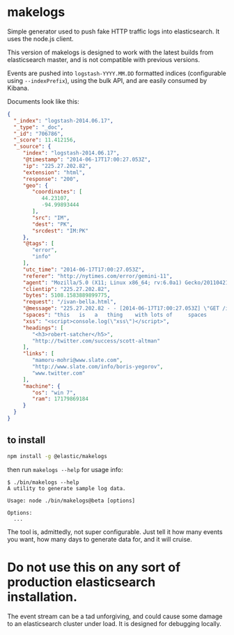 # makelogs

Simple generator used to push fake HTTP traffic logs into elasticsearch. It uses the node.js client.

This version of makelogs is designed to work with the latest builds from elasticsearch master, and is not compatible with previous versions.

Events are pushed into `logstash-YYYY.MM.DD` formatted indices (configurable using `--indexPrefix`), using the bulk API, and are easily consumed by Kibana.

Documents look like this:

```json
{
  "_index": "logstash-2014.06.17",
  "_type": "_doc",
  "_id": "706786",
  "_score": 11.412156,
  "_source": {
     "index": "logstash-2014.06.17",
     "@timestamp": "2014-06-17T17:00:27.053Z",
     "ip": "225.27.202.82",
     "extension": "html",
     "response": "200",
     "geo": {
        "coordinates": [
           44.23107,
           -94.99893444
        ],
        "src": "IM",
        "dest": "PK",
        "srcdest": "IM:PK"
     },
     "@tags": [
        "error",
        "info"
     ],
     "utc_time": "2014-06-17T17:00:27.053Z",
     "referer": "http://nytimes.com/error/gemini-11",
     "agent": "Mozilla/5.0 (X11; Linux x86_64; rv:6.0a1) Gecko/20110421 Firefox/6.0a1",
     "clientip": "225.27.202.82",
     "bytes": 5108.1583889899775,
     "request": "/ivan-bella.html",
     "@message": "225.27.202.82 - - [2014-06-17T17:00:27.053Z] \"GET /ivan-bella.html HTTP/1.1\" 200 5108.1583889899775 \"-\" \"Mozilla/5.0 (X11; Linux x86_64; rv:6.0a1) Gecko/20110421 Firefox/6.0a1\"",
     "spaces": "this   is   a   thing    with lots of     spaces       wwwwoooooo",
     "xss": "<script>console.log(\"xss\")</script>",
     "headings": [
        "<h3>robert-satcher</h5>",
        "http://twitter.com/success/scott-altman"
     ],
     "links": [
        "mamoru-mohri@www.slate.com",
        "http://www.slate.com/info/boris-yegorov",
        "www.twitter.com"
     ],
     "machine": {
        "os": "win 7",
        "ram": 17179869184
     }
  }
}
```

## to install

```sh
npm install -g @elastic/makelogs
```

then run `makelogs --help` for usage info:

```
$ ./bin/makelogs --help
A utility to generate sample log data.

Usage: node ./bin/makelogs@beta [options]

Options:
  ...
```


The tool is, admittedly, not super configurable. Just tell it how many events you want, how many days to generate data for, and it will cruise.

# Do not use this on any sort of production elasticsearch installation.

The event stream can be a tad unforgiving, and could cause some damage to an elasticsearch cluster under load. It is designed for debugging locally.
